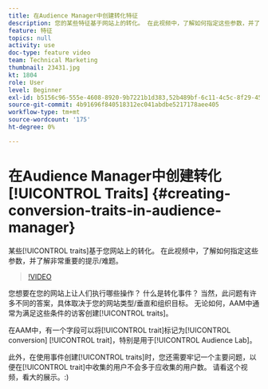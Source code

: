 ```yaml
---
title: 在Audience Manager中创建转化特征
description: 您的某些特征基于网站上的转化。 在此视频中，了解如何指定这些参数，并了解非常重要的提示/难题。
feature: 特征
topics: null
activity: use
doc-type: feature video
team: Technical Marketing
thumbnail: 23431.jpg
kt: 1804
role: User
level: Beginner
exl-id: b5156c96-555e-4608-8920-9b7221b1d383,52b489bf-6c11-4c5c-8f29-4513a167f7b8
source-git-commit: 4b91696f840518312ec041abdbe5217178aee405
workflow-type: tm+mt
source-wordcount: '175'
ht-degree: 0%

---
```


# 在Audience Manager中创建转化[!UICONTROL Traits] {#creating-conversion-traits-in-audience-manager}

某些[!UICONTROL traits]基于您网站上的转化。 在此视频中，了解如何指定这些参数，并了解非常重要的提示/难题。

>[!VIDEO](https://video.tv.adobe.com/v/23431/?quality=12)

您想要在您的网站上让人们执行哪些操作？ 什么是转化事件？ 当然，此问题有许多不同的答案，具体取决于您的网站类型/垂直和组织目标。 无论如何，AAM中通常为满足这些条件的访客创建[!UICONTROL traits]。

在AAM中，有一个字段可以将[!UICONTROL trait]标记为[!UICONTROL conversion] [!UICONTROL trait]，特别是用于[!UICONTROL Audience Lab]。

此外，在使用事件创建[!UICONTROL traits]时，您还需要牢记一个主要问题，以便在[!UICONTROL trait]中收集的用户不会多于应收集的用户数。 请看这个视频，看大的展示。:)
